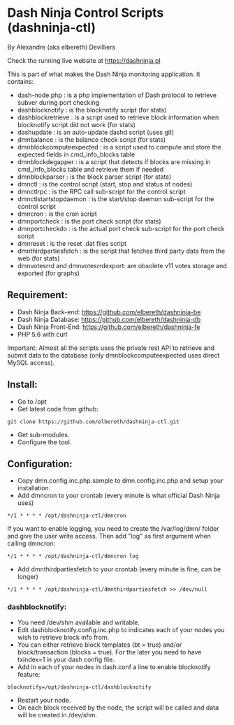 # Dash Ninja Control Scripts (dashninja-ctl)
By Alexandre (aka elbereth) Devilliers

Check the running live website at https://dashninja.pl

This is part of what makes the Dash Ninja monitoring application.
It contains:
* dash-node.php : is a php implementation of Dash protocol to retrieve subver during port checking
* dashblocknotify : is the blocknotify script (for stats)
* dashblockretrieve : is a script used to retrieve block information when blocknotify script did not work (for stats)
* dashupdate : is an auto-update dashd script (uses git)
* dmnbalance : is the balance check script (for stats)
* dmnblockcomputeexpected : is a script used to compute and store the expected fields in cmd_info_blocks table
* dmnblockdegapper : is a script that detects if blocks are missing in cmd_info_blocks table and retrieve them if needed
* dmnblockparser : is the block parser script (for stats)
* dmnctl : is the control script (start, stop and status of nodes)
* dmnctlrpc : is the RPC call sub-script for the control script
* dmnctlstartstopdaemon : is the start/stop daemon sub-script for the control script
* dmncron : is the cron script
* dmnportcheck : is the port check script (for stats)
* dmnportcheckdo : is the actual port check sub-script for the port check script
* dmnreset : is the reset .dat files script
* dmnthirdpartiesfetch : is the script that fetches third party data from the web (for stats)
* dmnvotesrrd and dmnvotesrrdexport: are obsolete v11 votes storage and exported (for graphs)

## Requirement:
* Dash Ninja Back-end: https://github.com/elbereth/dashninja-be
* Dash Ninja Database: https://github.com/elbereth/dashninja-db
* Dash Ninja Front-End: https://github.com/elbereth/dashninja-fe
* PHP 5.6 with curl

Important: Almost all the scripts uses the private rest API to retrieve and submit data to the database (only dmnblockcomputeexpected uses direct MySQL access).

## Install:
* Go to /opt
* Get latest code from github:
```shell
git clone https://github.com/elbereth/dashninja-ctl.git
```
* Get sub-modules.
* Configure the tool.

## Configuration:
* Copy dmn.config.inc.php.sample to dmn.config.inc.php and setup your installation.
* Add dmncron to your crontab (every minute is what official Dash Ninja uses)
```
*/1 * * * * /opt/dashninja-ctl/dmncron
```
If you want to enable logging, you need to create the /var/log/dmn/ folder and give the user write access.
Then add "log" as first argument when calling dmncron:
```
*/1 * * * * /opt/dashninja-ctl/dmncron log
```
* Add dmnthirdpartiesfetch to your crontab (every minute is fine, can be longer)
```
*/1 * * * * /opt/dashninja-ctl/dmnthirdpartiesfetch >> /dev/null
```

### dashblocknotify:
* You need /dev/shm available and writable.
* Edit dashblocknotify.config.inc.php to indicates each of your nodes you wish to retrieve block info from.
* You can either retrieve block templates (bt = true) and/or block/transaction (blocks = true). For the later you need to have txindex=1 in your dash config file.
* Add in each of your nodes in dash.conf a line to enable blocknotify feature:
```
blocknotify=/opt/dashninja-ctl/dashblocknotify
```
* Restart your node.
* On each block received by the node, the script will be called and data will be created in /dev/shm.
